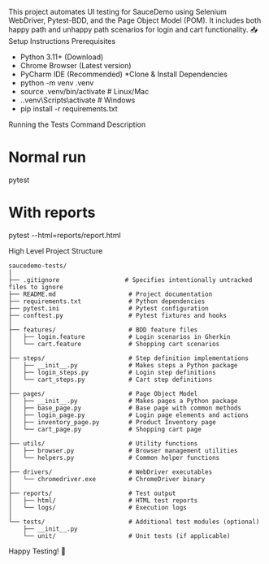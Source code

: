 This project automates UI testing for SauceDemo using Selenium WebDriver, Pytest-BDD, and the Page Object Model (POM). It includes both happy path and unhappy path scenarios for login and cart functionality.
📥 Setup Instructions
Prerequisites
- Python 3.11+ (Download)
- Chrome Browser (Latest version)
- PyCharm IDE (Recommended)
*Clone & Install Dependencies
- python -m venv .venv
- source .venv/bin/activate  # Linux/Mac
- .\.venv\Scripts\activate   # Windows
- pip install -r requirements.txt

Running the Tests
Command	Description
# Normal run
pytest
# With reports
pytest --html=reports/report.html

High Level Project Structure
```
saucedemo-tests/
│
├── .gitignore                  # Specifies intentionally untracked files to ignore
├── README.md                    # Project documentation
├── requirements.txt             # Python dependencies
├── pytest.ini                   # Pytest configuration
├── conftest.py                  # Pytest fixtures and hooks
│
├── features/                    # BDD feature files
│   ├── login.feature            # Login scenarios in Gherkin
│   └── cart.feature             # Shopping cart scenarios
│
├── steps/                       # Step definition implementations
│   ├── __init__.py              # Makes steps a Python package
│   ├── login_steps.py           # Login step definitions
│   └── cart_steps.py            # Cart step definitions
│
├── pages/                       # Page Object Model
│   ├── __init__.py              # Makes pages a Python package
│   ├── base_page.py             # Base page with common methods
│   ├── login_page.py            # Login page elements and actions
│   ├── inventory_page.py        # Product Inventory page
│   └── cart_page.py             # Shopping cart page
│
├── utils/                       # Utility functions
│   ├── browser.py               # Browser management utilities
│   └── helpers.py               # Common helper functions
│
├── drivers/                     # WebDriver executables
│   └── chromedriver.exe         # ChromeDriver binary
│
├── reports/                     # Test output
│   ├── html/                    # HTML test reports
│   └── logs/                    # Execution logs
│
└── tests/                       # Additional test modules (optional)
    ├── __init__.py
    └── unit/                    # Unit tests (if applicable)
```



Happy Testing! 🚀